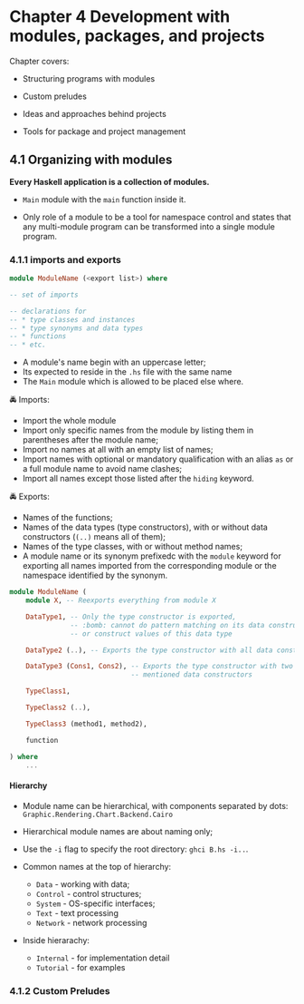 # Chapter 4 Development with modules, packages, and projects

Chapter covers:

* Structuring programs with modules

* Custom preludes

* Ideas and approaches behind projects

* Tools for package and project management

## 4.1 Organizing with modules

__Every Haskell application is a collection of modules.__

* `Main` module with the `main` function inside it.

* Only role of a module to be a tool for namespace control and states that any multi-module program can be transformed into a single module program.

### 4.1.1 imports and exports

```haskell
module ModuleName (<export list>) where

-- set of imports

-- declarations for
-- * type classes and instances
-- * type synonyms and data types
-- * functions
-- * etc.

```

* A module's name begin with an uppercase letter;
* Its expected to reside in the `.hs` file with the same name
* The `Main` module which is allowed to be placed else where.

:oncoming_police_car: Imports:

* Import the whole module
* Import only specific names from the module by listing them in parentheses after the module name;
* Import no names at all with an empty list of names;
* Import names with optional or mandatory qualification with an alias `as` or a full module name to avoid name clashes;
* Import all names except those listed after the `hiding` keyword.

:oncoming_police_car: Exports:

* Names of the functions;
* Names of the data types (type constructors), with or without data constructors (`(..)` means all of them);
* Names of the type classes, with or without method names;
* A module name or its synonym prefixedc with the `module` keyword for exporting all names imported from the corresponding module or the namespace identified by the synonym.

```haskell
module ModuleName (
    module X, -- Reexports everything from module X

    DataType1, -- Only the type constructor is exported,
               -- :bomb: cannot do pattern matching on its data constructor
               -- or construct values of this data type

    DataType2 (..), -- Exports the type constructor with all data constructor

    DataType3 (Cons1, Cons2), -- Exports the type constructor with two
                              -- mentioned data constructors

    TypeClass1,

    TypeClass2 (..),

    TypeClass3 (method1, method2),

    function

) where
    ...
```

#### Hierarchy

* Module name can be hierarchical, with components separated by dots:
`Graphic.Rendering.Chart.Backend.Cairo`

* Hierarchical module names are about naming only;

* Use the `-i` flag to specify the  root directory: `ghci B.hs -i..`.

* Common names at the top of hierarchy:
  * `Data` - working with data;
  * `Control` - control structures;
  * `System` - OS-specific interfaces;
  * `Text` - text processing
  * `Network` - network processing

* Inside hierarachy:
  * `Internal` - for implementation detail
  * `Tutorial` - for examples

### 4.1.2 Custom Preludes

